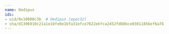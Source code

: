 ```yaml
---
name: Oedipus
ids:
- uid/0x10000c3b  # Oedipus (epoc32)
- sha/d1396910c21a1e16fe0e1bfa31efce7622ebfca2452fd88bce03011856ef6a76  # Oedipus- . kB (epoc32)
---
```

